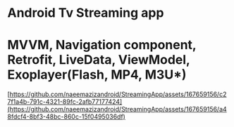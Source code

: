 # Android Tv Streaming app
# MVVM, Navigation component, Retrofit, LiveData, ViewModel, Exoplayer(Flash, MP4, M3U*)
[https://github.com/naeemazizandroid/StreamingApp/assets/167659156/c27f1a4b-791c-4321-89fc-2afb77177424](https://github.com/naeemazizandroid/StreamingApp/assets/167659156/a48fdcf4-8bf3-48bc-860c-15f0495036df)



